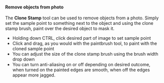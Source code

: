 #### Remove objects from photo

The **Clone Stamp** tool can be used to remove objects from a photo. Simply set the sample point to something next to the object and using the clone stamp brush, paint over the desired object to mask it. 
*	Holding down CTRL, click desired part of image to set sample point
*	Click and drag, as you would with the paintbrush tool, to paint with the cloned sample point
*	You can adjust the size of the clone stamp brush using the brush width drop down
*	You can turn anti-aliasing on or off depending on desired outcome, when turned on the painted edges are smooth, when off the edges appear more jagged.
